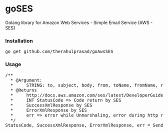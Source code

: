 <h1>goSES</h1>

Golang library for Amazon Web Services - Simple Email Service (AWS - SES)

<h3>Installation</h3>
<pre>
go get github.com/therahulprasad/goAwsSES
</pre>

<h3>Usage</h3>
<pre>
/**
  * @Argument:
  *     STRING: to, subject, body, from, toName, fromName, replyTo, replyToName
  * @Returns
  *     http://docs.aws.amazon.com/ses/latest/DeveloperGuide/query-interface-responses.html
  *     INT StatusCode => Code return by SES 
  *     SuccessXmlResponse by SES
  *     ErrorXmlResponse by SES
  *     err => error while Unmarshaling, error during http request
  */
StatusCode, SuccessXmlResponse, ErrorXmlResponse, err = SendSingleMail(to, subject, body, from, toName, fromName, replyTo, replyToName);
</pre>
